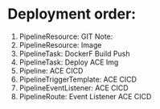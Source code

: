 # Deployment order:

1. PipelineResource: GIT
Note:
2. PipelineResource: Image
3. PipelineTask: DockerF Build Push
4. PipelineTask: Deploy ACE Img
5. Pipeline: ACE CICD
6. PipelineTriggerTemplate: ACE CICD
7. PipelineEventListener: ACE CICD
8. PipelineRoute: Event Listener ACE CICD
